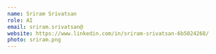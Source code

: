 ```yaml
---
name: Sriram Srivatsan
role: AI
email: sriram.srivatsan@
website: https://www.linkedin.com/in/sriram-srivatsan-6b5024268/
photo: sriram.png
---
```

<TBA>

